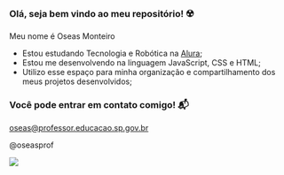 ### Olá, seja bem vindo ao meu repositório! ☢️

Meu nome é Oseas Monteiro

- Estou estudando Tecnologia e Robótica na [Alura](https://www.alura.com.br);
- Estou me desenvolvendo na linguagem JavaScript, CSS e HTML;
- Utilizo esse espaço para minha organização e compartilhamento dos meus projetos desenvolvidos;

### Você pode entrar em contato comigo! 📬
oseas@professor.educacao.sp.gov.br

@oseasprof


![](https://tenor.com/pt-BR/view/excited-so-gif-23170060)

